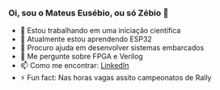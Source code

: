 ### Oi, sou o Mateus Eusébio, ou só Zébio 👋

- 🔭 Estou trabalhando em uma iniciação científica
- 🌱 Atualmente estou aprendendo ESP32
- 🤔 Procuro ajuda em desenvolver sistemas embarcados
- 💬 Me pergunte sobre FPGA e Verilog
- 📫 Como me encontrar: [LinkedIn](https://www.linkedin.com/in/mateus-eus%C3%A9bio-33a017170/)
- ⚡ Fun fact: Nas horas vagas assito campeonatos de Rally


